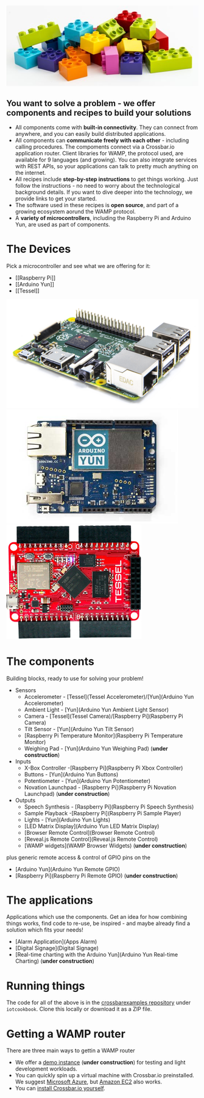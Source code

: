 <div class="cookbook_topbox_landingpage">
   <div id="cookbook_home_topimage_container">
      <img id="cookbook_home_topimage" src="../static/img/iotcookbook/lego_duplo_smaller.jpg" alt="" />
   </div>
   <h2>
      You want to solve a problem - we offer components and recipes to build your solutions
   </h2>
   <ul>
      <li>
         All components come with <strong>built-in connectivity</strong>. They can connect from anywhere, and you can easily build distributed applications.
      </li>
      <li>
         All components can <strong>communicate freely with each other</strong> - including calling procedures. The compoments connect via a Crossbar.io application router. Client libraries for WAMP, the protocol used, are available for 9 languages (and growing). You can also integrate services with REST APIs, so your applications can talk to pretty much anything on the internet.
      </li>
      <li>
         All recipes include <strong>step-by-step instructions</strong> to get things working. Just follow the instructions - no need to worry about the technological background details. If you want to dive deeper into the technology, we provide links to get your started.
      </li>
      <li>
         The software used in these recipes is <strong>open source</strong>, and part of a growing ecosystem aorund the WAMP protocol.
      </li>
      <li>
         A <strong>variety of microcontrollers</strong>, including the Raspberry Pi and Arduino Yun, are used as part of components.
      </li>
   </ul>
</div>


# The Devices

Pick a microcontroller and see what we are offering for it: 

* [[Raspberry Pi]]
* [[Arduino Yun]]
* [[Tessel]]

<div id="cookbook_home_devices_container">
      <img class="cookbook_home_device" src="../static/img/iotcookbook/raspberry_pi.jpg" alt="">   
      <img class="cookbook_home_device" src="../static/img/iotcookbook/arduino_yun.jpg" alt="">   
      <img class="cookbook_home_device" src="../static/img/iotcookbook/tessel.jpg" alt="">   
</div>

# The components

Building blocks, ready to use for solving your problem!

* Sensors
   * Accelerometer - [Tessel](Tessel Accelerometer)/[Yun](Arduino Yun Accelerometer)
   * Ambient Light - [Yun](Arduino Yun Ambient Light Sensor)
   * Camera - [Tessel](Tessel Camera)/[Raspberry Pi](Raspberry Pi Camera)
   * Tilt Sensor - [Yun](Arduino Yun Tilt Sensor)
   * [Raspberry Pi Temperature Monitor](Raspberry Pi Temperature Monitor)
   * Weighing Pad - [Yun](Arduino Yun Weighing Pad) (**under construction**)
* Inputs
   * X-Box Controller -[Raspberry Pi](Raspberry Pi Xbox Controller)
   * Buttons - [Yun](Arduino Yun Buttons)
   * Potentiometer - [Yun](Arduino Yun Potentiometer)
   * Novation Launchpad - [Raspberry Pi](Raspberry Pi Novation Launchpad) (**under construction**)
* Outputs
   * Speech Synthesis - [Raspberry Pi](Raspberry Pi Speech Synthesis)
   * Sample Playback -[Raspberry Pi](Raspberry Pi Sample Player)
   * Lights - [Yun](Arduino Yun Lights)
   * [LED Matrix Display](Arduino Yun LED Matrix Display)
   + [Browser Remote Control](Browser Remote Control)
   + [Reveal.js Remote Control](Reveal.js Remote Control)
   + [WAMP widgets](WAMP Browser Widgets) (**under construction**)

 
plus generic remote access & control of GPIO pins on the

* [Arduino Yun](Arduino Yun Remote GPIO)
* [Raspberry Pi](Raspberry Pi Remote GPIO) (**under construction**)

# The applications

Applications which use the components. Get an idea for how combining things works, find code to re-use, be inspired - and maybe already find a solution which fits your needs!

* [Alarm Application](Apps Alarm)
* [Digital Signage](Digital Signage)
* [Real-time charting with the Arduino Yun](Arduino Yun Real-time Charting) (**under construction**)

# Running things

The code for all of the above is in the [crossbarexamples repository](https://github.com/crossbario/crossbarexamples) under `iotcookbook`. Clone this locally or download it as a ZIP file.

# Getting a WAMP router

There are three main ways to gettin a WAMP router

* We offer a [demo instance](../docs/Demo-Instance) (**under construction**) for testing and light development workloads.
* You can quickly spin up a virtual machine with Crossbar.io preinstalled. We suggest [Microsoft Azure](../docs/Setup-on-Microsoft-Azure), but [Amazon EC2](../docs/Setup-on-Amazon-EC2) also works.
* You can [install Crossbar.io yourself](../docs/Local-Installation).


